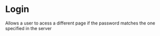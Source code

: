 # Login
Allows a user to acess a different page if the password matches the one specified in the server

